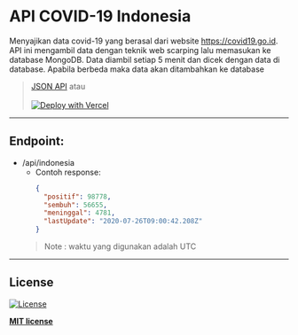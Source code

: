 # API COVID-19 Indonesia

Menyajikan data covid-19 yang berasal dari website https://covid19.go.id. API ini mengambil data dengan teknik web scarping lalu memasukan ke database MongoDB. Data diambil setiap 5 menit dan dicek dengan data di database. Apabila berbeda maka data akan ditambahkan ke database <br>

><a href="https://apicovid19indonesia.vercel.app/">JSON API</a> atau<br><br>
>[![Deploy with Vercel](https://vercel.com/button)](https://vercel.com/import/git?s=https%3A%2F%2Fgithub.com%2FReynadi531%2Fapi-covid19-indonesia)
---
## Endpoint:
* /api/indonesia
  - Contoh response:
      ```json
      {
        "positif": 98778,
        "sembuh": 56655,
        "meninggal": 4781,
        "lastUpdate": "2020-07-26T09:00:42.208Z"
      }
      ```
  >Note : waktu yang digunakan adalah UTC
---
## License

[![License](http://img.shields.io/:license-mit-blue.svg?style=flat-square)](http://badges.mit-license.org)

**[MIT license](http://opensource.org/licenses/mit-license.php)**

